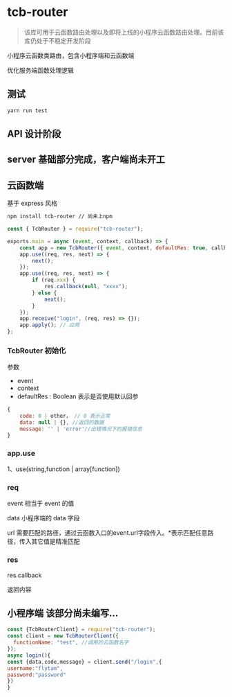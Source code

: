 # tcb-router

> 该库可用于云函数路由处理以及即将上线的小程序云函数路由处理。目前该库仍处于不稳定开发阶段

小程序云函数类路由，包含小程序端和云函数端

优化服务端函数处理逻辑

## 测试

```bash
yarn run test
```

## API 设计阶段

## server 基础部分完成，客户端尚未开工

## 云函数端

基于 express 风格

```bash
npm install tcb-router // 尚未上npm
```

```javascript
const { TcbRouter } = require("tcb-router");

exports.main = async (event, context, callback) => {
    const app = new TcbRouter({ event, context, defaultRes: true, callback });
    app.use((req, res, next) => {
        next();
    });
    app.use((req, res, next) => {
        if (req.xxx) {
            res.callback(null, "xxxx");
        } else {
            next();
        }
    });
    app.receive("login", (req, res) => {});
    app.apply(); // 应用
};
```

### TcbRouter 初始化

参数

-   event
-   context
-   defaultRes : Boolean 表示是否使用默认回参

```javascript
{
    code: 0 | other， // 0 表示正常
    data: null | {}, //返回的数据
    message: '' | 'error'//出错情况下的报错信息
}
```

### app.use

1、use(string,function | array[function])

### req

event 相当于 event 的值

data 小程序端的 data 字段

url 需要匹配的路径，通过云函数入口的event.url字段传入。*表示匹配任意路径，传入其它值是精准匹配

### res

res.callback

返回内容

## 小程序端 该部分尚未编写...

```javascript
const {TcbRouterClient} = require("tcb-router");
const client = new TcbRouterClient({
  functionName: "test", //调用的云函数名字
});
async login(){
const {data,code,message} = client.send("/login",{
username:"flytam",
password:"password"
})
}
```
